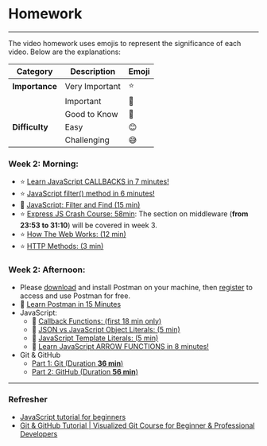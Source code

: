 # Homework
-----

The video homework uses emojis to represent the significance of each video. Below are the explanations:

| **Category**  | **Description**       | **Emoji** |
|---------------|-----------------------|-----------|
| **Importance**| Very Important        | :star:        |
|               | Important             | :bell:        |
|               | Good to Know          | :blue_book:        |
| **Difficulty**| Easy                  | :blush:        |
|               | Challenging           | :sweat_smile:        |

### Week 2: Morning:

- :star: [Learn JavaScript CALLBACKS in 7 minutes!](https://www.youtube.com/watch?v=i2SPq-nb3NQ)
- :star: [JavaScript filter() method in 6 minutes!](https://youtu.be/VvSEKHKFvpQ?si=zaVlb_PZKYOEquG2)
- :blue_book: [JavaScript: Filter and Find (15 min)](https://youtu.be/KeYxsev737s)
- :star: [Express JS Crash Course: 58min](https://youtu.be/L72fhGm1tfE): The section on middleware (**from 23:53 to 31:10**) will be covered in week 3.
- :star: [How The Web Works: (12 min)]
- :star: [HTTP Methods: (3 min)] 

### Week 2: Afternoon: 

- Please [download](https://www.postman.com/downloads/) and install Postman on your machine, then [register](https://www.postman.com/) to access and use Postman for free.
- :bell: [Learn Postman in 15 Minutes]
- JavaScript:
  - :blue_book: [Callback Functions: (first 18 min only)]
  - :bell: [JSON vs JavaScript Object Literals: (5 min)]
  - :bell: [JavaScript Template Literals: (5 min)]
  - :bell: [Learn JavaScript ARROW FUNCTIONS in 8 minutes!](https://www.youtube.com/watch?v=fRRRkognpOs)
- Git & GitHub
  - [Part 1: Git (Duration **36 min**)](https://www.youtube.com/watch?v=hrTQipWp6co)
  - [Part 2: GitHub (Duration **56 min**)](https://www.youtube.com/watch?v=1ibmWyt8hfw)

----

### Refresher

- [JavaScript tutorial for beginners](https://www.youtube.com/playlist?list=PLZPZq0r_RZOO1zkgO4bIdfuLpizCeHYKv)
- [Git & GitHub Tutorial | Visualized Git Course for Beginner & Professional Developers](https://www.youtube.com/watch?v=S7XpTAnSDL4)


<!-- Links -->

[GitHub]:https://github.com/
[Modern JavaScript Tutorial]:https://www.youtube.com/playlist?list=PL4cUxeGkcC9haFPT7J25Q9GRB_ZkFrQAc
[Modern JavaScript From The Beginning (12 Hours)]:https://youtu.be/BI1o2H9z9fo
[Git & GitHub Tutorial for Beginners]:https://www.youtube.com/playlist?list=PL4cUxeGkcC9goXbgTDQ0n_4TBzOO0ocPR
[Introduction to Scrum - 7 Minutes]:https://youtu.be/9TycLR0TqFA
[Scrum in 20 mins]:https://youtu.be/SWDhGSZNF9M
[Figma UI Design Tutorial: Get Started in Just 24 Minutes]:https://youtu.be/FTFaQWZBqQ8
[Callback Functions: (first 18 min only)]:https://youtu.be/QSqc6MMS6Fk
[How The Web Works: (12 min)]:https://youtu.be/hJHvdBlSxug
[HTTP Methods: (3 min)]:https://youtu.be/tkfVQK6UxDI
[JSON vs JavaScript Object Literals: (5 min)]:https://youtu.be/912_cPllMyg
[JavaScript Template Literals: (5 min)]:https://youtu.be/NgF9-pdTDGs
[Express JS Crash Course: (first 16 min only)]:https://youtu.be/L72fhGm1tfE
[How To Use TRELLO for Beginners: (14 min)]:https://youtu.be/6drUzoeHZkg
[How To Use Postman (8min)]:https://youtu.be/wmz1sGZp814
[Learn Postman in 15 Minutes]:https://www.youtube.com/watch?v=ypKHnRmPOUk
[Learn React 18 – Full Tutorial for Beginners]:https://youtu.be/Flbw5BX_AX0?si=Pch8zLMRoSJwQzTQ


